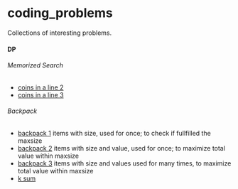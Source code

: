 # coding_problems

Collections of interesting problems.

#### DP
###### Memorized Search
- [coins in a line 2](./coins_in_a_line_2.py)
- [coins in a line 3](./coins_in_a_line_3.py)

###### Backpack
- [backpack 1](./backpack_1.py) items with size, used for once; to check if fullfilled the maxsize
- [backpack 2](./backpack_2.py) items with size and value, used for once; to maximize total value within maxsize
- [backpack 3](./backpack_3.py) items with size and values used for many times, to maximize total value within maxsize
- [k sum](./)
